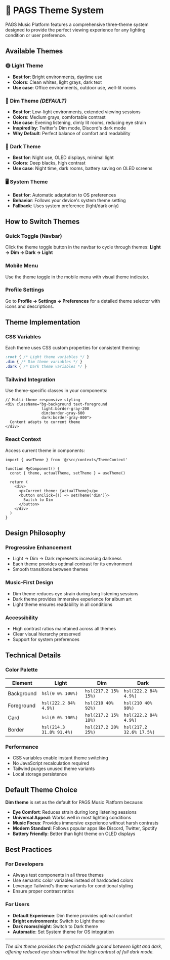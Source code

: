 # 🎨 PAGS Theme System

PAGS Music Platform features a comprehensive three-theme system designed to provide the perfect viewing experience for any lighting condition or user preference.

## Available Themes

### 🌞 **Light Theme**
- **Best for**: Bright environments, daytime use
- **Colors**: Clean whites, light grays, dark text
- **Use case**: Office environments, outdoor use, well-lit rooms

### 🌙 **Dim Theme** *(DEFAULT)*
- **Best for**: Low-light environments, extended viewing sessions
- **Colors**: Medium grays, comfortable contrast
- **Use case**: Evening listening, dimly lit rooms, reducing eye strain
- **Inspired by**: Twitter's Dim mode, Discord's dark mode
- **Why Default**: Perfect balance of comfort and readability

### 🌚 **Dark Theme**
- **Best for**: Night use, OLED displays, minimal light
- **Colors**: Deep blacks, high contrast
- **Use case**: Night time, dark rooms, battery saving on OLED screens

### 🖥️ **System Theme**
- **Best for**: Automatic adaptation to OS preferences
- **Behavior**: Follows your device's system theme setting
- **Fallback**: Uses system preference (light/dark only)

## How to Switch Themes

### Quick Toggle (Navbar)
Click the theme toggle button in the navbar to cycle through themes:
**Light → Dim → Dark → Light**

### Mobile Menu
Use the theme toggle in the mobile menu with visual theme indicator.

### Profile Settings
Go to **Profile → Settings → Preferences** for a detailed theme selector with icons and descriptions.

## Theme Implementation

### CSS Variables
Each theme uses CSS custom properties for consistent theming:

```css
:root { /* Light theme variables */ }
.dim { /* Dim theme variables */ }
.dark { /* Dark theme variables */ }
```

### Tailwind Integration
Use theme-specific classes in your components:

```tsx
// Multi-theme responsive styling
<div className="bg-background text-foreground 
                light:border-gray-200 
                dim:border-gray-600 
                dark:border-gray-800">
  Content adapts to current theme
</div>
```

### React Context
Access current theme in components:

```tsx
import { useTheme } from '@/src/contexts/ThemeContext'

function MyComponent() {
  const { theme, actualTheme, setTheme } = useTheme()
  
  return (
    <div>
      <p>Current theme: {actualTheme}</p>
      <button onClick={() => setTheme('dim')}>
        Switch to Dim
      </button>
    </div>
  )
}
```

## Design Philosophy

### **Progressive Enhancement**
- Light → Dim → Dark represents increasing darkness
- Each theme provides optimal contrast for its environment
- Smooth transitions between themes

### **Music-First Design**
- Dim theme reduces eye strain during long listening sessions
- Dark theme provides immersive experience for album art
- Light theme ensures readability in all conditions

### **Accessibility**
- High contrast ratios maintained across all themes
- Clear visual hierarchy preserved
- Support for system preferences

## Technical Details

### Color Palette

| Element | Light | Dim | Dark |
|---------|-------|-----|------|
| Background | `hsl(0 0% 100%)` | `hsl(217.2 15% 15%)` | `hsl(222.2 84% 4.9%)` |
| Foreground | `hsl(222.2 84% 4.9%)` | `hsl(210 40% 92%)` | `hsl(210 40% 98%)` |
| Card | `hsl(0 0% 100%)` | `hsl(217.2 15% 18%)` | `hsl(222.2 84% 4.9%)` |
| Border | `hsl(214.3 31.8% 91.4%)` | `hsl(217.2 20% 25%)` | `hsl(217.2 32.6% 17.5%)` |

### Performance
- CSS variables enable instant theme switching
- No JavaScript recalculation required
- Tailwind purges unused theme variants
- Local storage persistence

## Default Theme Choice

**Dim theme** is set as the default for PAGS Music Platform because:
- **Eye Comfort**: Reduces strain during long listening sessions
- **Universal Appeal**: Works well in most lighting conditions
- **Music Focus**: Provides immersive experience without harsh contrasts
- **Modern Standard**: Follows popular apps like Discord, Twitter, Spotify
- **Battery Friendly**: Better than light theme on OLED displays

## Best Practices

### For Developers
- Always test components in all three themes
- Use semantic color variables instead of hardcoded colors
- Leverage Tailwind's theme variants for conditional styling
- Ensure proper contrast ratios

### For Users
- **Default Experience**: Dim theme provides optimal comfort
- **Bright environments**: Switch to Light theme
- **Dark rooms/night**: Switch to Dark theme
- **Automatic**: Set System theme for OS integration

---

*The dim theme provides the perfect middle ground between light and dark, offering reduced eye strain without the high contrast of full dark mode.*
